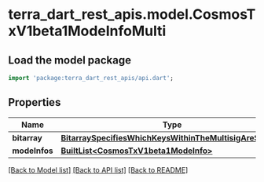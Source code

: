 # terra_dart_rest_apis.model.CosmosTxV1beta1ModeInfoMulti

## Load the model package
```dart
import 'package:terra_dart_rest_apis/api.dart';
```

## Properties
Name | Type | Description | Notes
------------ | ------------- | ------------- | -------------
**bitarray** | [**BitarraySpecifiesWhichKeysWithinTheMultisigAreSigning**](BitarraySpecifiesWhichKeysWithinTheMultisigAreSigning.md) |  | [optional] 
**modeInfos** | [**BuiltList&lt;CosmosTxV1beta1ModeInfo&gt;**](CosmosTxV1beta1ModeInfo.md) |  | [optional] 

[[Back to Model list]](../README.md#documentation-for-models) [[Back to API list]](../README.md#documentation-for-api-endpoints) [[Back to README]](../README.md)



